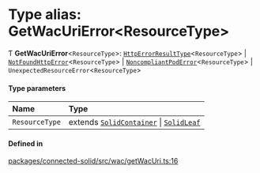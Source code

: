 # Type alias: GetWacUriError\<ResourceType\>

Ƭ **GetWacUriError**\<`ResourceType`\>: [`HttpErrorResultType`](HttpErrorResultType.md)\<`ResourceType`\> \| [`NotFoundHttpError`](../classes/NotFoundHttpError.md)\<`ResourceType`\> \| [`NoncompliantPodError`](../classes/NoncompliantPodError.md)\<`ResourceType`\> \| `UnexpectedResourceError`\<`ResourceType`\>

#### Type parameters

| Name | Type |
| :------ | :------ |
| `ResourceType` | extends [`SolidContainer`](../classes/SolidContainer.md) \| [`SolidLeaf`](../classes/SolidLeaf.md) |

#### Defined in

[packages/connected-solid/src/wac/getWacUri.ts:16](https://github.com/o-development/ldo/blob/db87958cb6f858f6cf7340ba5d9536a3a794d587/packages/connected-solid/src/wac/getWacUri.ts#L16)

